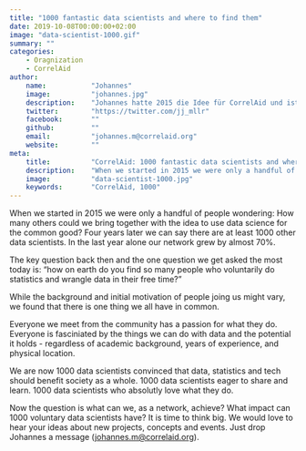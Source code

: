 ```yaml
---
title: "1000 fantastic data scientists and where to find them"
date: 2019-10-08T00:00:00+02:00
image: "data-scientist-1000.gif"
summary: ""
categories:       
    - Oragnization
    - CorrelAid
author: 
    name:           "Johannes"
    image:          "johannes.jpg"
    description:    "Johannes hatte 2015 die Idee für CorrelAid und ist seitdem unser Vorstandsvorsitzender. Er studiert im Master 'Evidence-based Policymaking' an der University of Oxford und Policy-Analyse an der Universität Konstanz. Er interessiert sich vor allem für Evaluierungsmethoden, die Nutzung von Evidenz und Daten in Gesellschaft und Politik, und Social Entrepreneurship."
    twitter:        "https://twitter.com/jj_mllr"
    facebook:       ""
    github:         ""
    email:          "johannes.m@correlaid.org"
    website:        ""
meta:
    title:          "CorrelAid: 1000 fantastic data scientists and where to find them"
    description:    "When we started in 2015 we were only a handful of people wondering: How many others could we bring together with the idea to use data science for the common good? Four years later we can say there are at least 1000 other data scientists."
    image:          "data-scientist-1000.jpg"
    keywords:       "CorrelAid, 1000"
---
```


When we started in 2015 we were only a handful of people wondering: How many others could we bring together with the idea to use data science for the common good? Four years later we can say there are at least 1000 other data scientists. In the last year alone our network grew by almost 70%.

The key question back then and the one question we get asked the most today is: “how on earth do you find so many people who voluntarily do statistics and wrangle data in their free time?”

While the background and initial motivation of people joing us might vary, we found that there is one thing we all have in common.

Everyone we meet from the community has a passion for what they do. Everyone is fasciniated by the things we can do with data and the potential it holds - regardless of academic background, years of experience, and physical location.

We are now 1000 data scientists convinced that data, statistics and tech should benefit society as a whole. 1000 data scientists eager to share and learn. 1000 data scientists who absolutly love what they do.

Now the question is what can we, as a network, achieve? What impact can 1000 voluntary data scientists have? It is time to think big. We would love to hear your ideas about new projects, concepts and events. Just drop Johannes a message ([johannes.m@correlaid.org](mailto:johannes.m@correlaid.org)).